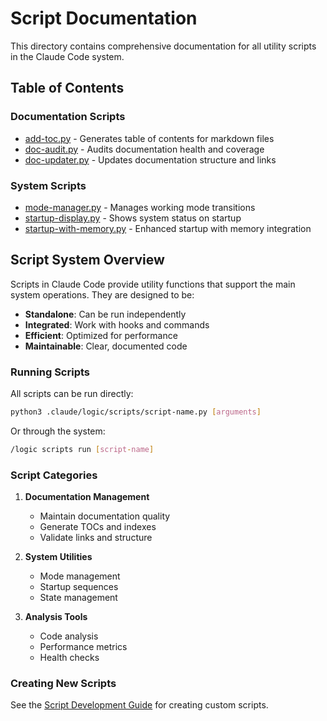 # Script Documentation

This directory contains comprehensive documentation for all utility scripts in the Claude Code system.

## Table of Contents

### Documentation Scripts
- [add-toc.py](./add-toc.md) - Generates table of contents for markdown files
- [doc-audit.py](./doc-audit.md) - Audits documentation health and coverage
- [doc-updater.py](./doc-updater.md) - Updates documentation structure and links

### System Scripts
- [mode-manager.py](./mode-manager.md) - Manages working mode transitions
- [startup-display.py](./startup-display.md) - Shows system status on startup
- [startup-with-memory.py](./startup-with-memory.md) - Enhanced startup with memory integration

## Script System Overview

Scripts in Claude Code provide utility functions that support the main system operations. They are designed to be:

- **Standalone**: Can be run independently
- **Integrated**: Work with hooks and commands
- **Efficient**: Optimized for performance
- **Maintainable**: Clear, documented code

### Running Scripts

All scripts can be run directly:

```bash
python3 .claude/logic/scripts/script-name.py [arguments]
```

Or through the system:
```bash
/logic scripts run [script-name]
```

### Script Categories

1. **Documentation Management**
   - Maintain documentation quality
   - Generate TOCs and indexes
   - Validate links and structure

2. **System Utilities**
   - Mode management
   - Startup sequences
   - State management

3. **Analysis Tools**
   - Code analysis
   - Performance metrics
   - Health checks

### Creating New Scripts

See the [Script Development Guide](./script-development-guide.md) for creating custom scripts.